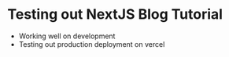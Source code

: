# Testing out NextJS Blog Tutorial

- Working well on development
- Testing out production deployment on vercel
